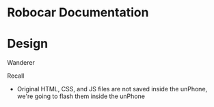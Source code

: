 Robocar Documentation
===

# Design
Wanderer

Recall

* Original HTML, CSS, and JS files are not saved inside the unPhone, we're going to flash them inside the unPhone
